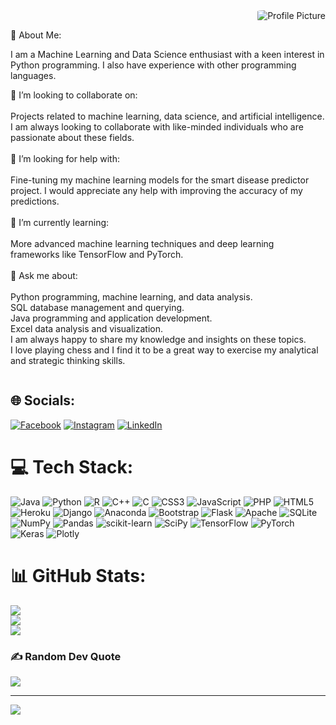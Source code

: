 <div style="display:flex;">
  <div style="flex:2;">
     <div style="flex:1;text-align:right;">
    
 <img src="https://camo.githubusercontent.com/8bf6f6d78abc81fcf9c49f10649423e73ea44bc248e83aaae8759d401c829a84/68747470733a2f2f70687973696373677572756b756c2e66696c65732e776f726470726573732e636f6d2f323031392f30322f6368617261637465722d312e676966" alt="Profile Picture" style="max-width:30%; border-radius:10%; float:right;">

  
  </div>
    
     
   <br>💫 About Me:

  I am a Machine Learning and Data Science enthusiast with a keen interest in Python programming. I also have experience with other programming languages.
  
  👯 I’m looking to collaborate on:<br><br>Projects related to machine learning, data science, and artificial intelligence. I am always looking to collaborate with like-minded individuals who are passionate about these fields.<br><br>🤝 I’m looking for help with:<br><br>Fine-tuning my machine learning models for the smart disease predictor project. I would appreciate any help with improving the accuracy of my predictions.<br><br>🌱 I’m currently learning:<br><br>More advanced machine learning techniques and deep learning frameworks like TensorFlow and PyTorch.<br><br>💬 Ask me about:<br><br>Python programming, machine learning, and data analysis.<br>SQL database management and querying.<br>Java programming and application development.<br>Excel data analysis and visualization.<br>I am always happy to share my knowledge and insights on these topics.<br>I love playing chess and I find it to be a great way to exercise my analytical and strategic thinking skills.
  
  </div>
 
</div>

## 🌐 Socials:
[![Facebook](https://img.shields.io/badge/Facebook-%231877F2.svg?logo=Facebook&logoColor=white)]([[https://facebook.com/https://www.facebook.com/vijaykumar.chauhan.58555/](https://[www.facebook.com/vijaykumar.chauhan.58555?mibextid=ZbWKwL](https://www.facebook.com/vijaykumar.chauhan.58555?mibextid=ZbWKwL))](https://www.facebook.com/vijaykumar.chauhan.58555?mibextid=ZbWKwL)) [![Instagram](https://img.shields.io/badge/Instagram-%23E4405F.svg?logo=Instagram&logoColor=white)](https://instagram.com/@vijaykumarchauhan25) [![LinkedIn](https://img.shields.io/badge/LinkedIn-%230077B5.svg?logo=linkedin&logoColor=white)](https://linkedin.com/in/https://www.linkedin.com/in/vijaykumar-chauhan-8bb16022a/) 

# 💻 Tech Stack:
![Java](https://img.shields.io/badge/java-%23ED8B00.svg?style=flat-square&logo=java&logoColor=white) ![Python](https://img.shields.io/badge/python-3670A0?style=flat-square&logo=python&logoColor=ffdd54) ![R](https://img.shields.io/badge/r-%23276DC3.svg?style=flat-square&logo=r&logoColor=white) ![C++](https://img.shields.io/badge/c++-%2300599C.svg?style=flat-square&logo=c%2B%2B&logoColor=white) ![C](https://img.shields.io/badge/c-%2300599C.svg?style=flat-square&logo=c&logoColor=white) ![CSS3](https://img.shields.io/badge/css3-%231572B6.svg?style=flat-square&logo=css3&logoColor=white) ![JavaScript](https://img.shields.io/badge/javascript-%23323330.svg?style=flat-square&logo=javascript&logoColor=%23F7DF1E) ![PHP](https://img.shields.io/badge/php-%23777BB4.svg?style=flat-square&logo=php&logoColor=white) ![HTML5](https://img.shields.io/badge/html5-%23E34F26.svg?style=flat-square&logo=html5&logoColor=white) ![Heroku](https://img.shields.io/badge/heroku-%23430098.svg?style=flat-square&logo=heroku&logoColor=white) ![Django](https://img.shields.io/badge/django-%23092E20.svg?style=flat-square&logo=django&logoColor=white) ![Anaconda](https://img.shields.io/badge/Anaconda-%2344A833.svg?style=flat-square&logo=anaconda&logoColor=white) ![Bootstrap](https://img.shields.io/badge/bootstrap-%23563D7C.svg?style=flat-square&logo=bootstrap&logoColor=white) ![Flask](https://img.shields.io/badge/flask-%23000.svg?style=flat-square&logo=flask&logoColor=white) ![Apache](https://img.shields.io/badge/apache-%23D42029.svg?style=flat-square&logo=apache&logoColor=white) ![SQLite](https://img.shields.io/badge/sqlite-%2307405e.svg?style=flat-square&logo=sqlite&logoColor=white) ![NumPy](https://img.shields.io/badge/numpy-%23013243.svg?style=flat-square&logo=numpy&logoColor=white) ![Pandas](https://img.shields.io/badge/pandas-%23150458.svg?style=flat-square&logo=pandas&logoColor=white) ![scikit-learn](https://img.shields.io/badge/scikit--learn-%23F7931E.svg?style=flat-square&logo=scikit-learn&logoColor=white) ![SciPy](https://img.shields.io/badge/SciPy-%230C55A5.svg?style=flat-square&logo=scipy&logoColor=%white) ![TensorFlow](https://img.shields.io/badge/TensorFlow-%23FF6F00.svg?style=flat-square&logo=TensorFlow&logoColor=white) ![PyTorch](https://img.shields.io/badge/PyTorch-%23EE4C2C.svg?style=flat-square&logo=PyTorch&logoColor=white) ![Keras](https://img.shields.io/badge/Keras-%23D00000.svg?style=flat-square&logo=Keras&logoColor=white) ![Plotly](https://img.shields.io/badge/Plotly-%233F4F75.svg?style=flat-square&logo=plotly&logoColor=white)
# 📊 GitHub Stats:
![](https://github-readme-stats.vercel.app/api?username=MrChauhan6465&theme=dracula&hide_border=false&include_all_commits=false&count_private=false)<br/>
![](https://github-readme-streak-stats.herokuapp.com/?user=MrChauhan6465&theme=dracula&hide_border=false)<br/>
![](https://github-readme-stats.vercel.app/api/top-langs/?username=MrChauhan6465&theme=dracula&hide_border=false&include_all_commits=false&count_private=false&layout=compact)

### ✍️ Random Dev Quote
![](https://quotes-github-readme.vercel.app/api?type=horizontal&theme=dark)

---
[![](https://visitcount.itsvg.in/api?id=MrChauhan6465&icon=0&color=8)](https://visitcount.itsvg.in)

<!-- Proudly created with GPRM ( https://gprm.itsvg.in ) -->
